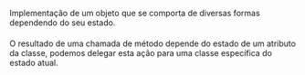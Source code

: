 Implementação de um objeto que se comporta de diversas formas
dependendo do seu estado.
####
O resultado de uma chamada de método depende do 
estado de um atributo da classe, podemos delegar
esta ação para uma classe específica do estado 
atual.